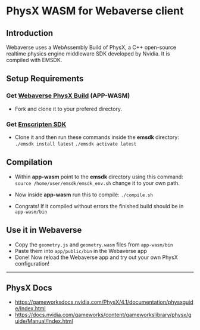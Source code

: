 # PhysX WASM for Webaverse client

## Introduction ##
Webaverse uses a WebAssembly Build of PhysX, a C++ open-source realtime physics engine middleware SDK developed by Nvidia.
It is compiled with EMSDK.

## Setup Requirements

### Get [Webaverse PhysX Build](https://github.com/webaverse/app-wasm) (APP-WASM)
- Fork and clone it to your prefered directory.


### Get [Emscripten SDK](https://github.com/emscripten-core/emsdk)
- Clone it and then run these commands inside the **emsdk** directory:
    `./emsdk install latest`
    `./emsdk activate latest`
    

## Compilation

- Within **app-wasm** point to the **emsdk** directory using this command:
`source /home/user/emsdk/emsdk_env.sh` change it to your own path.

- Now inside **app-wasm** run this to compile:
`./compile.sh`

- Congrats! If it compiled without errors the finished build should be in `app-wasm/bin`

## Use it in Webaverse

- Copy the `geometry.js` and `geometry.wasm` files from `app-wasm/bin`
- Paste them into `app/public/bin` in the Webaverse app
- Done! Now reload the Webaverse app and try out your own PhysX configuration!

---

## PhysX Docs

- https://gameworksdocs.nvidia.com/PhysX/4.1/documentation/physxguide/Index.html
- https://docs.nvidia.com/gameworks/content/gameworkslibrary/physx/guide/Manual/Index.html

